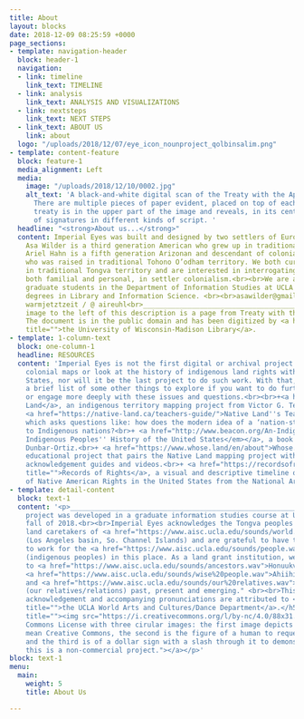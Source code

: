 ```yaml
---
title: About
layout: blocks
date: 2018-12-09 08:25:59 +0000
page_sections:
- template: navigation-header
  block: header-1
  navigation:
  - link: timeline
    link_text: TIMELINE
  - link: analysis
    link_text: ANALYSIS AND VISUALIZATIONS
  - link: nextsteps
    link_text: NEXT STEPS
  - link_text: ABOUT US
    link: about
  logo: "/uploads/2018/12/07/eye_icon_nounproject_qolbinsalim.png"
- template: content-feature
  block: feature-1
  media_alignment: Left
  media:
    image: "/uploads/2018/12/10/0002.jpg"
    alt_text: 'A black-and-white digital scan of the Treaty with the Apache from 1852.
      There are multiple pieces of paper evident, placed on top of each other. The
      treaty is in the upper part of the image and reveals, in its center, a series
      of signatures in different kinds of script. '
  headline: "<strong>About us...</strong>"
  content: Imperial Eyes was built and designed by two settlers of European descent.
    Asa Wilder is a third generation American who grew up in traditional Osage territory.
    Ariel Hahn is a fifth generation Arizonan and descendant of colonial-era settlers
    who was raised in traditional Tohono O’odham territory. We both currently reside
    in traditional Tongva territory and are interested in interrogating our participation,
    both familial and personal, in settler colonialism.<br><br>We are also second-year
    graduate students in the Department of Information Studies at UCLA obtaining masters
    degrees in Library and Information Science. <br><br>asawilder@gmail.com / arielhahn@ucla.edu<br>@
    warmjetztzeit / @ aireuhl<br>____________________________________________________________________<br><br>The
    image to the left of this description is a page from Treaty with the Apache, 1852.
    The document is in the public domain and has been digitized by <a href="https://images.library.wisc.edu/History/EFacs/IndianTreatiesMicro/IT1852no261/reference/history.it1852no261.i0001.pdf"
    title="">the University of Wisconsin-Madison Library</a>.
- template: 1-column-text
  block: one-column-1
  headline: RESOURCES
  content: 'Imperial Eyes is not the first digital or archival project to analyze
    colonial maps or look at the history of indigenous land rights within the United
    States, nor will it be the last project to do such work. With that, we''ve included
    a brief list of some other things to explore if you want to do further research
    or engage more deeply with these issues and questions.<br><br>+<a href="https://native-land.ca/">Native
    Land</a>, an indigenous territory mapping project from Victor G. Temprano.<br>+
    <a href="https://native-land.ca/teachers-guide/">Native Land''s Teacher Resources</a>,
    which asks questions like: how does the modern idea of a ‘nation-state’ relate
    to Indigenous nations?<br>+ <a href="http://www.beacon.org/An-Indigenous-Peoples-History-of-the-United-States-P1164.aspx"><em>An
    Indigenous Peoples'' History of the United States</em></a>, a book by Roxanne
    Dunbar-Ortiz.<br>+ <a href="https://www.whose.land/en/about">Whose.land</a>, an
    educational project that pairs the Native Land mapping project with territory
    acknowledgement guides and videos.<br>+ <a href="https://recordsofrights.org/themes/4/rights-of-native-americans"
    title="">Records of Rights</a>, a visual and descriptive timeline of the history
    of Native American Rights in the United States from the National Archives.'
- template: detail-content
  block: text-1
  content: '<p>____________________________________________________________________</p><h5>This
    project was developed in a graduate information studies course at UCLA in the
    fall of 2018.<br><br>Imperial Eyes acknowledges the Tongva peoples as the traditional
    land caretakers of <a href="https://www.aisc.ucla.edu/sounds/world.wav">Tovaangar</a>
    (Los Angeles basin, So. Channel Islands) and are grateful to have the opportunity
    to work for the <a href="https://www.aisc.ucla.edu/sounds/people.wav">taraaxatom</a>
    (indigenous peoples) in this place. As a land grant institution, we pay our respects
    to <a href="https://www.aisc.ucla.edu/sounds/ancestors.wav">Honuukvetam</a> (Ancestors),
    <a href="https://www.aisc.ucla.edu/sounds/wise%20people.wav">Ahiihirom </a>(Elders),
    and <a href="https://www.aisc.ucla.edu/sounds/our%20relatives.wav">eyoohiinkem</a>
    (our relatives/relations) past, present and emerging." <br><br>This territory
    acknowledgement and accompanying pronunciations are attributed to <a href="https://www.wacd.ucla.edu/"
    title="">the UCLA World Arts and Cultures/Dance Department</a>.</h5><p><a href="https://creativecommons.org/licenses/by-nc/4.0/"
    title=""><img src="https://i.creativecommons.org/l/by-nc/4.0/88x31.png" alt="Creative
    Commons License with three cirular images: the first image depicts two c''s to
    mean Creative Commons, the second is the figure of a human to request attribution,
    and the third is of a dollar sign with a slash through it to demonstrate that
    this is a non-commercial project."></a></p>'
block: text-1
menu:
  main:
    weight: 5
    title: About Us

---
```

